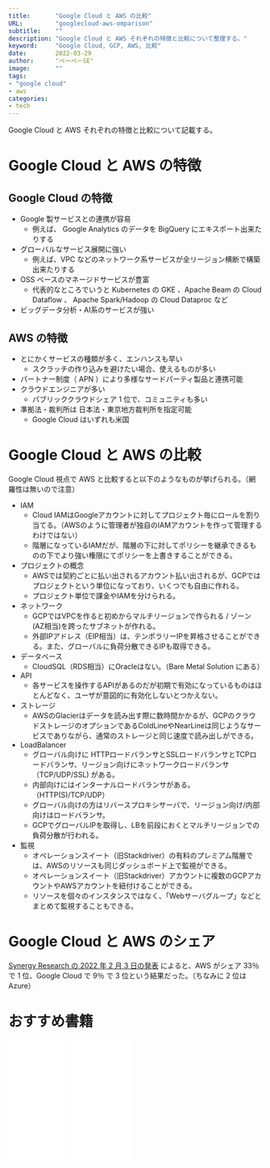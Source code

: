 ```yaml
---
title:       "Google Cloud と AWS の比較"
URL:         "googlecloud-aws-omparison"
subtitle:    ""
description: "Google Cloud と AWS それぞれの特徴と比較について整理する。"
keyword:     "Google Cloud, GCP, AWS, 比較"
date:        2022-03-29
author:      "ぺーぺーSE"
image:       ""
tags:
- "google cloud"
- aws
categories:
- tech
---
```


Google Cloud と AWS それぞれの特徴と比較について記載する。

<!--more-->

# Google Cloud と AWS の特徴

## Google Cloud の特徴

- Google 製サービスとの連携が容易
  - 例えば、 Google Analytics のデータを BigQuery にエキスポート出来たりする
- グローバルなサービス展開に強い
  - 例えば、VPC などのネットワーク系サービスが全リージョン横断で構築出来たりする
- OSS ベースのマネージドサービスが豊富
  - 代表的なところでいうと Kubernetes の GKE 、Apache Beam の Cloud Dataflow 、 Apache Spark/Hadoop の Cloud Dataproc など
- ビッグデータ分析・AI系のサービスが強い

## AWS の特徴

- とにかくサービスの種類が多く、エンハンスも早い
  - スクラッチの作り込みを避けたい場合、使えるものが多い
- パートナー制度（ APN ）により多様なサードパーティ製品と連携可能
- クラウドエンジニアが多い
  - パブリッククラウドシェア 1 位で、コミュニティも多い
- 準拠法・裁判所は 日本法・東京地方裁判所を指定可能
  - Google Cloud はいずれも米国

# Google Cloud と AWS の比較

Google Cloud 視点で AWS と比較すると以下のようなものが挙げられる。（網羅性は無いので注意）

- IAM
    - Cloud IAMはGoogleアカウントに対してプロジェクト毎にロールを割り当てる。（AWSのように管理者が独自のIAMアカウントを作って管理するわけではない）
    - 階層になっているIAMだが、階層の下に対してポリシーを継承できるものの下でより強い権限にてポリシーを上書きすることができる。
- プロジェクトの概念
    - AWSでは契約ごとに払い出されるアカウント払い出されるが、GCPではプロジェクトという単位になっており、いくつでも自由に作れる。
    - プロジェクト単位で課金やIAMを分けられる。
- ネットワーク
    - GCPではVPCを作ると初めからマルチリージョンで作られる / ゾーン(AZ相当)を跨ったサブネットが作れる。
    - 外部IPアドレス（EIP相当）は、テンポラリーIPを昇格させることができる。また、グローバルに負荷分散できるIPも取得できる。
- データベース
    - CloudSQL（RDS相当）にOracleはない。（Bare Metal Solution にある） 
- API
    - 各サービスを操作するAPIがあるのだが初期で有効になっているものはほとんどなく、ユーザが意図的に有効化しないとつかえない。
- ストレージ
    - AWSのGlacierはデータを読み出す際に数時間かかるが、GCPのクラウドストレージのオプションであるColdLineやNearLineは同じようなサービスでありながら、通常のストレージと同じ速度で読み出しができる。
- LoadBalancer
    - グローバル向けに HTTPロードバランサとSSLロードバランサとTCPロードバランサ、リージョン向けにネットワークロードバランサ（TCP/UDP/SSL) がある。
    - 内部向けにはインターナルロードバランサがある。（HTTP(S)/TCP/UDP）
    - グローバル向けの方はリバースプロキシサーバで、リージョン向け/内部向けはロードバランサ。
    - GCPでグローバルIPを取得し、LBを前段におくとマルチリージョンでの負荷分散が行われる。
- 監視
    - オペレーションスイート（旧Stackdriver）の有料のプレミアム階層では、AWSのリソースも同じダッシュボード上で監視ができる。
    - オペレーションスイート（旧Stackdriver）アカウントに複数のGCPアカウントやAWSアカウントを紐付けることができる。
    - リソースを個々のインスタンスではなく、「Webサーバグループ」などとまとめて監視することもできる。

# Google Cloud と AWS のシェア

[Synergy Research の 2022 年 2 月 3 日の発表](https://www.srgresearch.com/articles/as-quarterly-cloud-spending-jumps-to-over-50b-microsoft-looms-larger-in-amazons-rear-mirror) によると、AWS がシェア 33％ で 1 位、Google Cloud で 9％ で 3 位という結果だった。（ちなみに 2 位は Azure）

# おすすめ書籍

<!-- amazon affiliate kindle google cloud basics --->
<iframe sandbox="allow-popups allow-scripts allow-modals allow-forms allow-same-origin" style="width:120px;height:240px;" marginwidth="0" marginheight="0" scrolling="no" frameborder="0" src="//rcm-fe.amazon-adsystem.com/e/cm?lt1=_blank&bc1=000000&IS2=1&bg1=FFFFFF&fc1=000000&lc1=0000FF&t=tanakakns-22&language=ja_JP&o=9&p=8&l=as4&m=amazon&f=ifr&ref=as_ss_li_til&asins=B09DP1BR35&linkId=cfdf74ae820a1204fd3aae3a2d07d272"></iframe>

<!-- amazon affiliate kindle aws basics --->
<iframe sandbox="allow-popups allow-scripts allow-modals allow-forms allow-same-origin" style="width:120px;height:240px;" marginwidth="0" marginheight="0" scrolling="no" frameborder="0" src="//rcm-fe.amazon-adsystem.com/e/cm?lt1=_blank&bc1=000000&IS2=1&bg1=FFFFFF&fc1=000000&lc1=0000FF&t=tanakakns-22&language=ja_JP&o=9&p=8&l=as4&m=amazon&f=ifr&ref=as_ss_li_til&asins=B08QTQBJKZ&linkId=b2aea688fd22ddb6076a65af2f9c3738"></iframe>